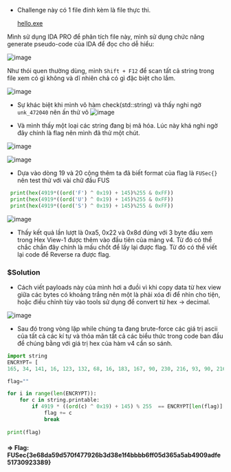 - Challenge này có 1 file đính kèm là file thực thi.
  
  [hello.exe](https://github.com/M4rv3l-M3tavers3/FUSEC_2022/blob/main/Reversing/hello.exe)

Mình sử dụng IDA PRO để phân tích file này, mình sử dụng chức năng generate pseudo-code của IDA để đọc cho dễ hiểu:

![image](https://user-images.githubusercontent.com/93731698/195073225-c5232225-15de-46ca-bde7-1dadbcdac4a6.png)

Như thói quen thường dùng, mình `Shift + F12` để scan tất cả string trong file xem có gì không và dĩ nhiên chả có gì đặc biệt cho lắm.

![image](https://user-images.githubusercontent.com/93731698/195073698-4254d495-e726-4c74-af4f-44905c85e77e.png)

- Sự khác biệt khi mình vô hàm check(std::string) và thấy nghi ngờ `unk_472040` nên ấn thử vô 
![image](https://user-images.githubusercontent.com/93731698/195155944-f6341e7f-fe18-4bf2-bf96-bf44e4d0cb4b.png)

- Và mình thấy một loại các string đang bị mã hóa. Lúc này khá nghi ngờ đây chính là flag nên mình đã thử một chút. 

![image](https://user-images.githubusercontent.com/93731698/195156055-0bb2aba0-734c-4768-976a-7a2174487d0f.png)



 ![image](https://user-images.githubusercontent.com/93731698/195154030-1a45a581-97b7-480e-8ec0-8b03b03dce8c.png)

- Dựa vào dòng 19 và 20 cộng thêm ta đã biết format của flag là `FUSec{}` nên test thử với vài chữ đầu FUS


```python
 print(hex(4919*((ord('F') ^ 0x19) + 145)%255 & 0xFF))
 print(hex(4919*((ord('U') ^ 0x19) + 145)%255 & 0xFF))
 print(hex(4919*((ord('S') ^ 0x19) + 145)%255 & 0xFF))
```
![image](https://user-images.githubusercontent.com/93731698/195150235-716244ce-3d6e-40f8-958e-452e23d699f0.png)


- Thấy kết quả lần lượt là 0xa5, 0x22 và 0x8d đúng với 3 byte đầu xem trong Hex View-1 được thêm vào đầu tiên của mảng v4. Từ đó có thể chắc chắn đây chính là mấu chốt để lấy lại được flag. Từ đó có thể viết lại code để Reverse ra được flag.

### $Solution

- Cách viết payloads này của mình hơi a đuồi vì khi copy data từ hex view giữa các bytes có khoảng trắng nên một là phải xóa đi để nhìn cho tiện, hoặc điều chỉnh tùy vào tools sử dụng để convert từ hex -> decimal. 

![image](https://user-images.githubusercontent.com/93731698/195158091-be941e94-ad70-43c5-ae02-25babeb4dcee.png)


- Sau đó trong vòng lặp while chúng ta đang brute-force các giá trị ascii của tất cả các kí tự và thỏa mãn tất cả các biểu thức trong code ban đầu để chúng bằng với giá trị hex của hàm v4 cần so sánh.

```python
import string 
ENCRYPT= [
165, 34, 141, 16, 123, 132, 68, 16, 183, 167, 90, 230, 216, 93, 90, 216, 109, 249, 238, 35, 109, 109, 93, 142, 183, 197, 68, 90, 68, 167, 16 ,175, 238, 35, 197, 197, 197, 197, 183 ,238 ,238 ,249 ,216 ,90 ,68, 183, 216 ,230, 216, 230, 197, 35 ,93 ,249, 93, 230, 90 ,238 ,16 ,216, 175, 109, 68 ,249, 93, 142, 68, 68, 167, 93, 25]

flag=""

for i in range(len(ENCRYPT)):
    for c in string.printable:
        if 4919 * ((ord(c) ^ 0x19) + 145) % 255  == ENCRYPT[len(flag)]:
            flag += c
            break
            
print(flag)

```
#### => Flag: FUSec{3e68da59d570f477926b3d38e1f4bbbb6ff05d365a5ab4909adfe51730923389}

